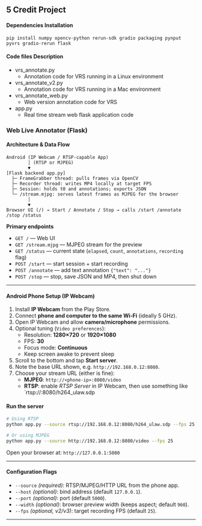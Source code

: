 ## 5 Credit Project

#### Dependencies Installation
```
pip install numpy opencv-python rerun-sdk gradio packaging pynput pyvrs gradio-rerun flask
```
#### Code files Description
* vrs_annotate.py
  * Annotation code for VRS running in a Linux environment
* vrs_annotate_v2.py
  * Annotation code for VRS running in a Mac environment 
* vrs_annotate_web.py
  * Web version annotation code for VRS 
* app.py
  * Real time stream web flask application code

### Web Live Annotator (Flask)

#### Architecture & Data Flow

```
Android (IP Webcam / RTSP-capable App)
        │ (RTSP or MJPEG)
        ▼
[Flask backend app.py]
  ├─ FrameGrabber thread: pulls frames via OpenCV
  ├─ Recorder thread: writes MP4 locally at target FPS
  ├─ Session: holds t0 and annotations; exports JSON
  └─ /stream.mjpg: serves latest frames as MJPEG for the browser
        │
        ▼
Browser UI (/) → Start / Annotate / Stop → calls /start /annotate /stop /status
```

**Primary endpoints**  
- `GET /` — Web UI  
- `GET /stream.mjpg` — MJPEG stream for the preview  
- `GET /status` — current state (`elapsed`, `count`, `annotations`, `recording` flag)  
- `POST /start` — start session + start recording  
- `POST /annotate` — add text annotation `{"text": "..."}`  
- `POST /stop` — stop, save JSON and MP4, then shut down

---

#### Android Phone Setup (IP Webcam)

1. Install **IP Webcam** from the Play Store.
2. Connect **phone and computer to the same Wi‑Fi** (ideally 5 GHz).
3. Open IP Webcam and allow **camera/microphone** permissions.
4. Optional tuning (`Video preferences`):
   - Resolution: **1280×720** or **1920×1080**
   - FPS: **30**
   - Focus mode: **Continuous**
   - Keep screen awake to prevent sleep
5. Scroll to the bottom and tap **Start server**.
6. Note the base URL shown, e.g. `http://192.168.0.12:8080`.
7. Choose your stream URL (either is fine):
   - **MJPEG**: `http://<phone-ip>:8080/video`
   - **RTSP**: enable *RTSP Server* in IP Webcam, then use something like  
     `rtsp://<phone-ip>:8080/h264_ulaw.sdp

#### Run the server
```bash
# Using RTSP
python app.py --source rtsp://192.168.0.12:8080/h264_ulaw.sdp --fps 25

# Or using MJPEG
python app.py --source http://192.168.0.12:8080/video --fps 25
```
Open your browser at: `http://127.0.0.1:5000` 

---

#### Configuration Flags

- `--source` *(required)*: RTSP/MJPEG/HTTP URL from the phone app.
- `--host` *(optional)*: bind address (default `127.0.0.1`).
- `--port` *(optional)*: port (default `5000`).
- `--width` *(optional)*: browser preview width (keeps aspect; default `960`).
- `--fps` *(optional, v2/v3)*: target recording FPS (default `25`).

---